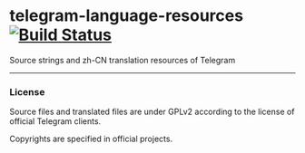 # telegram-language-resources [![Build Status](https://travis-ci.org/telegram-zhCN/telegram-language-resources.svg?branch=master)](https://travis-ci.org/telegram-zhCN/telegram-language-resources)
Source strings and zh-CN translation resources of Telegram

---
### License

Source files and translated files are under GPLv2 according to the license of official Telegram clients.

Copyrights are specified in official projects.
